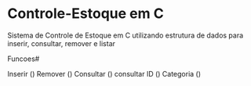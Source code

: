 # Controle-Estoque em C
Sistema de Controle de Estoque em C utilizando estrutura de dados para inserir, consultar, remover e listar

Funcoes#

Inserir      ()
Remover      ()
Consultar    ()
consultar ID ()
Categoria    ()

